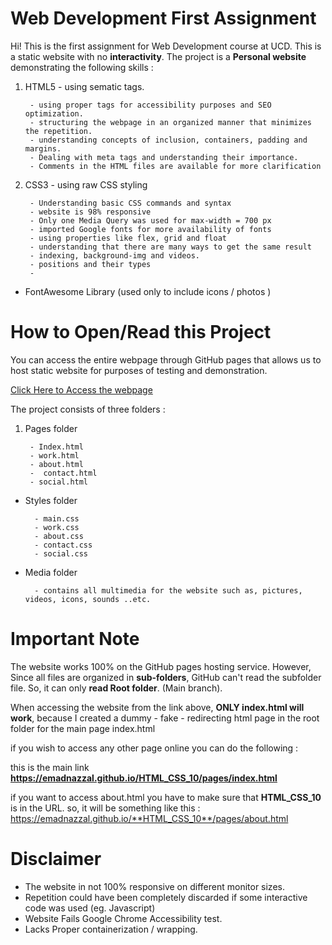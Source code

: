 # Web Development First Assignment

Hi! This is the first assignment for Web Development course at UCD. This is a static website with no **interactivity**. The project is a **Personal website** demonstrating the following skills : 

 1. HTML5 - using sematic tags.

		
		 - using proper tags for accessibility purposes and SEO optimization.
		 - structuring the webpage in an organized manner that minimizes the repetition.
		 - understanding concepts of inclusion, containers, padding and margins.
		 - Dealing with meta tags and understanding their importance. 
		 - Comments in the HTML files are available for more clarification 

	  

 
 2. CSS3 - using raw CSS styling

		

		 - Understanding basic CSS commands and syntax
		 - website is 98% responsive
		 - Only one Media Query was used for max-width = 700 px
		 - imported Google fonts for more availability of fonts  
		 - using properties like flex, grid and float
		 - understanding that there are many ways to get the same result
		 - indexing, background-img and videos.
		 - positions and their types
		 - 
 - FontAwesome Library (used only to include icons / photos )

# How to Open/Read this Project

You can access the entire webpage through GitHub pages that allows us to host static website for purposes of testing and demonstration.

[Click Here to Access the webpage](https://emadnazzal.github.io/HTML_CSS_10/pages/index.html)

The project consists of three folders :

 1. Pages folder

	 
		 - Index.html
		 - work.html
		 - about.html
		 -  contact.html
		 - social.html

 - Styles folder
		
		 - main.css
		 - work.css
		 - about.css
		 - contact.css
		 - social.css


 
 - Media folder
		
		 - contains all multimedia for the website such as, pictures, videos, icons, sounds ..etc.

# Important Note

The website works 100% on the GitHub pages hosting service. However, Since all files are organized in **sub-folders**, GitHub can't read the subfolder file. So, it can only **read Root folder**. (Main branch). 

When accessing the website from the link above, **ONLY index.html will work**, because I created a dummy - fake - redirecting html page in the root folder for the main page index.html 

if you wish to access any other page online you can do the following : 

this is the main link **https://emadnazzal.github.io/HTML_CSS_10/pages/index.html**

if you want to access about.html you have to make sure that **HTML_CSS_10** is in the URL.
so, it will be something like this :
https://emadnazzal.github.io/**HTML_CSS_10**/pages/about.html

# Disclaimer

 - The website in not 100% responsive on different monitor sizes.
 - Repetition could have been completely discarded if some interactive code was used (eg. Javascript)
 - Website Fails Google Chrome Accessibility test.
 - Lacks Proper containerization / wrapping.
